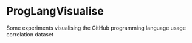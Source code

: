 ProgLangVisualise
=================

Some experiments visualising the GitHub programming language usage correlation dataset